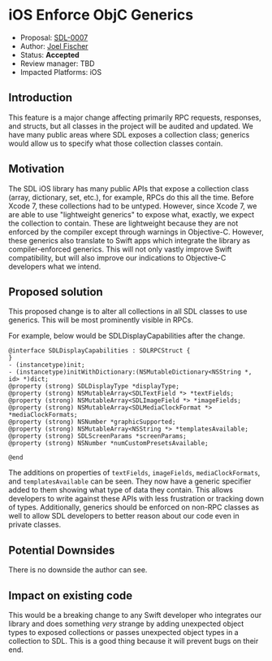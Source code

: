 # iOS Enforce ObjC Generics
* Proposal: [SDL-0007](0007-ios-objc-generics.md)
* Author: [Joel Fischer](https://github.com/joeljfischer)
* Status: **Accepted**
* Review manager: TBD
* Impacted Platforms: iOS

## Introduction
This feature is a major change affecting primarily RPC requests, responses, and structs, but all classes in the project will be audited and updated. We have many public areas where SDL exposes a collection class; generics would allow us to specify what those collection classes contain.

## Motivation
The SDL iOS library has many public APIs that expose a collection class (array, dictionary, set, etc.), for example, RPCs do this all the time. Before Xcode 7, these collections had to be untyped. However, since Xcode 7, we are able to use "lightweight generics" to expose what, exactly, we expect the collection to contain. These are lightweight because they are not enforced by the compiler except through warnings in Objective-C. However, these generics also translate to Swift apps which integrate the library as compiler-enforced generics. This will not only vastly improve Swift compatibility, but will also improve our indications to Objective-C developers what we intend.

## Proposed solution
This proposed change is to alter all collections in all SDL classes to use generics. This will be most prominently visible in RPCs.

For example, below would be SDLDisplayCapabilities after the change.

```objc
@interface SDLDisplayCapabilities : SDLRPCStruct {
}
- (instancetype)init;
- (instancetype)initWithDictionary:(NSMutableDictionary<NSString *, id> *)dict;
@property (strong) SDLDisplayType *displayType;
@property (strong) NSMutableArray<SDLTextField *> *textFields;
@property (strong) NSMutableArray<SDLImageField *> *imageFields;
@property (strong) NSMutableArray<SDLMediaClockFormat *> *mediaClockFormats;
@property (strong) NSNumber *graphicSupported;
@property (strong) NSMutableArray<NSString *> *templatesAvailable;
@property (strong) SDLScreenParams *screenParams;
@property (strong) NSNumber *numCustomPresetsAvailable;

@end
```

The additions on properties of `textFields`, `imageFields`, `mediaClockFormats`, and `templatesAvailable` can be seen. They now have a generic specifier added to them showing what type of data they contain. This allows developers to write against these APIs with less frustration or tracking down of types. Additionally, generics should be enforced on non-RPC classes as well to allow SDL developers to better reason about our code even in private classes.

## Potential Downsides
There is no downside the author can see.

## Impact on existing code
This would be a breaking change to any Swift developer who integrates our library and does something *very* strange by adding unexpected object types to exposed collections or passes unexpected object types in a collection to SDL. This is a good thing because it will prevent bugs on their end.
